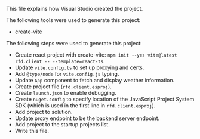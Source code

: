 This file explains how Visual Studio created the project.

The following tools were used to generate this project:
- create-vite

The following steps were used to generate this project:
- Create react project with create-vite: `npm init --yes vite@latest rfd.client -- --template=react-ts`.
- Update `vite.config.ts` to set up proxying and certs.
- Add `@type/node` for `vite.config.js` typing.
- Update `App` component to fetch and display weather information.
- Create project file (`rfd.client.esproj`).
- Create `launch.json` to enable debugging.
- Create `nuget.config` to specify location of the JavaScript Project System SDK (which is used in the first line in `rfd.client.esproj`).
- Add project to solution.
- Update proxy endpoint to be the backend server endpoint.
- Add project to the startup projects list.
- Write this file.

